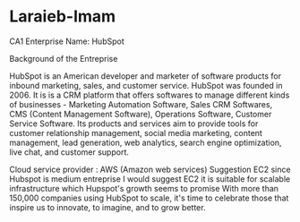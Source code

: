 # Laraieb-Imam
CA1
Enterprise Name: HubSpot

Background of the Entreprise


HubSpot is an American developer and marketer of software products for inbound marketing, sales, and customer service. HubSpot was founded in 2006. It is is a CRM platform that offers softwares to manage different kinds of businesses - Marketing Automation Software, Sales CRM Softwares, CMS (Content Management Software), Operations Software, Customer Service Software. Its products and services aim to provide tools for customer relationship management, social media marketing, content management, lead generation, web analytics, search engine optimization, live chat, and customer support.

Cloud service provider : AWS (Amazon web services)
Suggestion EC2 since Hubspot is medium entreprise I would suggest EC2 it is suitable for scalable infrastructure which Hupspot's growth seems to promise
With more than 150,000 companies using HubSpot to scale, it's time to celebrate those that inspire us to innovate, to imagine, and to grow better.
